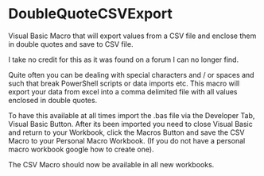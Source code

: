 # DoubleQuoteCSVExport
Visual Basic Macro that will export values from a CSV file and enclose them in double quotes and save to CSV file.

I take no credit for this as it was found on a forum I can no longer find.

Quite often you can be dealing with special characters and / or spaces and such that break PowerShell scripts or data imports etc.  This macro will export your data from excel into a comma delimited file with all values enclosed in double quotes.  

To have this available at all times import the .bas file via the Developer Tab, Visual Basic Button.  After its been imported you need to close Visual Basic and return to your Workbook, click the Macros Button and save the CSV Macro to your Personal Macro Workbook. (If you do not have a personal macro workbook google how to create one).

The CSV Macro should now be available in all new workbooks.
